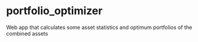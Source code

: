 portfolio_optimizer
===================

Web app that calculates some asset statistics and optimum portfolios of the combined assets
